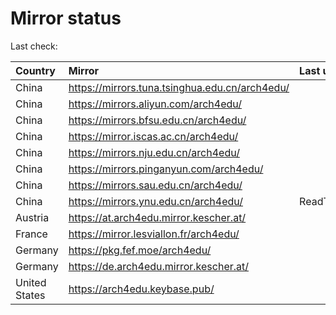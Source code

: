 <script src="./time.js"></script>
# Mirror status
Last check: <script type="text/javascript">localize(1669022584.9963527);</script>

|Country|Mirror|Last update|
|:------|:-----|:----------|
|China|https://mirrors.tuna.tsinghua.edu.cn/arch4edu/|<script type="text/javascript">localize(1668969421);</script>|
|China|https://mirrors.aliyun.com/arch4edu/|<script type="text/javascript">localize(1668926269);</script>|
|China|https://mirrors.bfsu.edu.cn/arch4edu/|<script type="text/javascript">localize(1668969421);</script>|
|China|https://mirror.iscas.ac.cn/arch4edu/|<script type="text/javascript">localize(1668969421);</script>|
|China|https://mirrors.nju.edu.cn/arch4edu/|<script type="text/javascript">localize(1668926269);</script>|
|China|https://mirrors.pinganyun.com/arch4edu/|<script type="text/javascript">localize(1668969421);</script>|
|China|https://mirrors.sau.edu.cn/arch4edu/|<script type="text/javascript">localize(1650446957);</script>|
|China|https://mirrors.ynu.edu.cn/arch4edu/|ReadTimeout|
|Austria|https://at.arch4edu.mirror.kescher.at/|<script type="text/javascript">localize(1668969421);</script>|
|France|https://mirror.lesviallon.fr/arch4edu/|<script type="text/javascript">localize(1668969421);</script>|
|Germany|https://pkg.fef.moe/arch4edu/|<script type="text/javascript">localize(1668969421);</script>|
|Germany|https://de.arch4edu.mirror.kescher.at/|<script type="text/javascript">localize(1668969421);</script>|
|United States|https://arch4edu.keybase.pub/|<script type="text/javascript">localize(1668969421);</script>|

<script src="./tablefilter/tablefilter.js"></script>
<script src="./table.js"></script>
